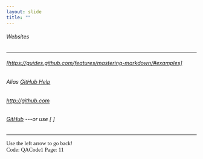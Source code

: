 ```yaml
---
layout: slide
title: "" 
---
```

###### Websites
---

###### [https://guides.github.com/features/mastering-markdown/#examples]

###### *Alias* [GitHub Help](https://guides.github.com/features/mastering-markdown/#examples)  


###### http://github.com 
###### [GitHub](http://github.com) ---or use [ ]

<HR>
<p style="font-family: times, serif; font-size:11pt; font-style:normal"> <!---in line comments--->
Use the left arrow to go back!<br /> <!---in line comments--->
Code: QACode1
Page: 11
</p>
